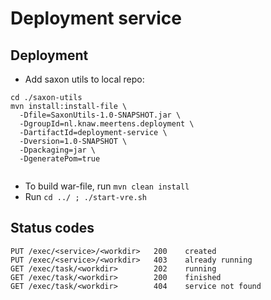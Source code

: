 Deployment service
===

Deployment
---

- Add saxon utils to local repo:
```
cd ./saxon-utils
mvn install:install-file \
  -Dfile=SaxonUtils-1.0-SNAPSHOT.jar \
  -DgroupId=nl.knaw.meertens.deployment \
  -DartifactId=deployment-service \
  -Dversion=1.0-SNAPSHOT \
  -Dpackaging=jar \
  -DgeneratePom=true
  
```
- To build war-file, run `mvn clean install`
- Run `cd ../ ; ./start-vre.sh`

Status codes
---
```
PUT /exec/<service>/<workdir>   200    created
PUT /exec/<service>/<workdir>   403    already running
GET /exec/task/<workdir>        202    running
GET /exec/task/<workdir>        200    finished
GET /exec/task/<workdir>        404    service not found
```